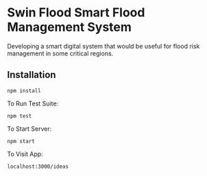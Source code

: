 # Swin Flood Smart Flood Management System

Developing a smart digital system that would be useful for flood risk management in some critical
regions.

## Installation

`npm install`

To Run Test Suite:

`npm test`

To Start Server:

`npm start`

To Visit App:

`localhost:3000/ideas`
